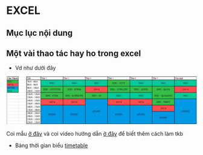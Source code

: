 # EXCEL

## Mục lục nội dung

## Một vài thao tác hay ho trong excel

- Vd như dưới đây

![alt img](/assets/tkb-excel.jpg)

Coi mẫu [ở đây][template] và coi video hướng dẫn [ở đây][ytb] để biết thêm cách làm tkb

- Bảng thời gian biểu [timetable][tgb]

[template]: /folder/tkb.xlsx
[tgb]: /folder/time-table.xlsm
[ytb]: https://www.youtube.com/watch?v=tnXI9GjTK8o 